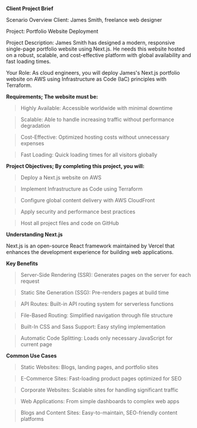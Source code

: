 **Client Project Brief**


Scenario Overview
Client: James Smith, freelance web designer

Project: Portfolio Website Deployment

Project Description:
James Smith has designed a modern, responsive single-page portfolio website using Next.js. He needs this website hosted on a robust, scalable, and cost-effective platform with global availability and fast loading times.

Your Role:
As cloud engineers, you will deploy James's Next.js portfolio website on AWS using Infrastructure as Code (IaC) principles with Terraform.

**Requirements; The website must be:**
>Highly Available: Accessible worldwide with minimal downtime

>Scalable: Able to handle increasing traffic without performance degradation

>Cost-Effective: Optimized hosting costs without unnecessary expenses

>Fast Loading: Quick loading times for all visitors globally

**Project Objectives; By completing this project, you will:**

>Deploy a Next.js website on AWS

>Implement Infrastructure as Code using Terraform

>Configure global content delivery with AWS CloudFront

>Apply security and performance best practices

>Host all project files and code on GitHub

**Understanding Next.js**

Next.js is an open-source React framework maintained by Vercel that enhances the development experience for building web applications.

**Key Benefits**

>Server-Side Rendering (SSR): Generates pages on the server for each request

>Static Site Generation (SSG): Pre-renders pages at build time

>API Routes: Built-in API routing system for serverless functions

>File-Based Routing: Simplified navigation through file structure

>Built-In CSS and Sass Support: Easy styling implementation

>Automatic Code Splitting: Loads only necessary JavaScript for current page

**Common Use Cases**

>Static Websites: Blogs, landing pages, and portfolio sites

>E-Commerce Sites: Fast-loading product pages optimized for SEO

>Corporate Websites: Scalable sites for handling significant traffic

>Web Applications: From simple dashboards to complex web apps

>Blogs and Content Sites: Easy-to-maintain, SEO-friendly content platforms
